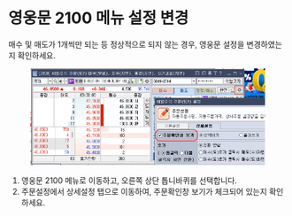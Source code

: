 # 영웅문 2100 메뉴 설정 변경

매수 및 매도가 1개씩만 되는 등 정상적으로 되지 않는 경우, 영웅문 설정을 변경하였는지 확인하세요.

<figure><img src="../.gitbook/assets/image (17).png" alt=""><figcaption></figcaption></figure>

1. 영웅문 2100 메뉴로 이동하고, 오른쪽 상단 톱니바퀴를 선택합니다.
2. 주문설정에서 상세설정 탭으로 이동하여, 주문확인창 보기가 체크되어 있는지 확인하세요.
